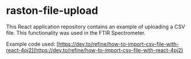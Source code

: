 # raston-file-upload

This React application repository contains an example of uploading a CSV file. This functionality was used in the FTIR Spectrometer.

Example code used: [https://dev.to/refine/how-to-import-csv-file-with-react-4pj2](https://dev.to/refine/how-to-import-csv-file-with-react-4pj2)